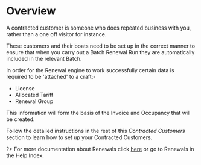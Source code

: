 # Overview

A contracted customer is someone who does repeated business with you, rather than a one off visitor for instance.

These customers and their boats need to be set up in the correct manner to ensure that when you carry out a Batch Renewal Run they are automatically included in the relevant Batch.

In order for the Renewal engine to work successfully certain data is required to be 'attached' to a craft:-

-  License
-  Allocated Tariff
-  Renewal Group

This information will form the basis of the Invoice and Occupancy that will be created.

Follow the detailed instructions in the rest of this *Contracted Customers* section to learn how to set up your Contracted Customers.

?> For more documentation about Renewals click [here](Renewals/Overview.md) or go to Renewals in the Help Index.



